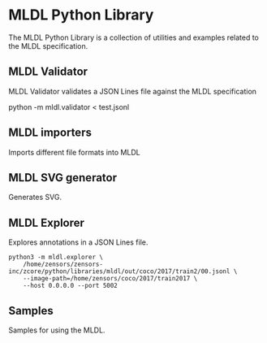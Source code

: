 # MLDL Python Library

The MLDL Python Library is a collection of utilities and examples
related to the MLDL specification.

## MLDL Validator
MLDL Validator validates a JSON Lines file against the MLDL specification

python -m mldl.validator < test.jsonl

## MLDL importers
Imports different file formats into MLDL

## MLDL SVG generator
Generates SVG.

## MLDL Explorer
Explores annotations in a JSON Lines file.
```
python3 -m mldl.explorer \
    /home/zensors/zensors-inc/zcore/python/libraries/mldl/out/coco/2017/train2/00.jsonl \
    --image-path=/home/zensors/coco/2017/train2017 \
    --host 0.0.0.0 --port 5002
```

## Samples
Samples for using the MLDL.

